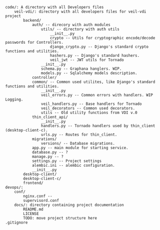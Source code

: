     code/: A directory with all Developers files
        veil-vdi/: directory with all developers files for veil-vdi project
            backend/
                auth/ -- direcory with auth modules
                    utils/ -- directory with auth utils
                        __init__.py
                        crypto -- Utils for cryptographic encode/decode passwords for Controllers.
                        django_crypto.py -- Django's standard crypto functions and utilities.
                        hashers.py -- Django's standard hashers.
                        veil_jwt -- JWT utils for Tornado                        
                    __init__.py
                    schema.py -- Graphana hanglers. WIP.
                    models.py -- Sqlalchemy models description.
                controller/
                common/ -- Common used utilites, like Django's standard functions and utilities.
                    __init__.py
                    veil_errors.py -- Common errors with handlers. WIP Logging.
                    veil_handlers.py -- Base handlers for Tornado 
                    veil_decorators -- Common used decorators.
                    utils -- Old utility functions from VDI v.0
                thin_client_api/
                    __init__.py
                    handlers.py -- Tornado handlers used by thin_client (desktop-client-c).
                    urls.py -- Routes for thin_client.
                migrations/
                    versions/ -- Database migrations. 
                app.py -- main module for starting service.
                database.py -- ?
                manage.py -- ?
                settings.py -- Project settings
                alembic.ini -- alembic configuration.
                __init__.py
            desktop-client/
            desktop-client-c/
            frontend/
    devops/:
        conf/
            nginx.conf -- 
            supervisord.conf
        docs/: directory containing project documentation
            README.md
            LICENSE
            TODO: move project structure here
    .gitignore
